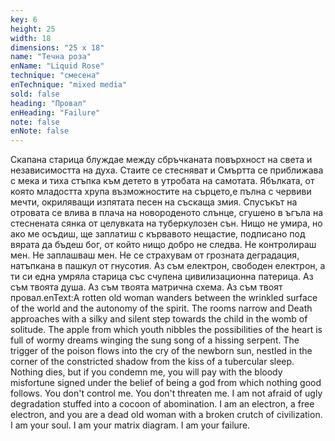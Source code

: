 ```yaml
---
key: 6
height: 25
width: 18
dimensions: "25 x 18"
name: "Течна роза"
enName: "Liquid Rose"
technique: "смесена"
enTechnique: "mixed media"
sold: false
heading: "Провал"
enHeading: "Failure"
note: false
enNote: false
---
```

Скапана старица блуждае между сбръчканата повърхност на света и независимостта на духа. Стаите се стесняват и Смъртта се приближава с мека и тиха стъпка към детето в утробата на самотата. Ябълката, от която младостта хрупа възможностите на сърцето,е пълна с червиви мечти, окриляващи изпятата песен на съскаща змия. Спусъкът на отровата се влива в плача на новороденото слънце, сгушено в ъгъла на стеснената сянка от целувката на туберкулозен сън. 
Нищо не умира, но ако ме осъдиш, ще заплатиш с кървавото нещастие, подписано под вярата да бъдеш бог, от който нищо добро не следва. Не контролираш мен. Не заплашваш мен. Не се страхувам от грозната деградация, натъпкана в пашкул от гнусотия. 
Аз съм електрон, свободен електрон, а ти си една умряла старица със счупена цивилизационна патерица. Аз съм твоята душа. Аз съм твоята матрична схема. Аз съм твоят провал.enText:A rotten old woman wanders between the wrinkled surface of the world and the autonomy of the spirit. The rooms narrow and Death approaches with a silky and silent step towards the child in the womb of solitude. The apple from which youth nibbles the possibilities of the heart is full of wormy dreams winging the sung song of a hissing serpent. The trigger of the poison flows into the cry of the newborn sun, nestled in the corner of the constricted shadow from the kiss of a tubercular sleep.
Nothing dies, but if you condemn me, you will pay with the bloody misfortune signed under the belief of being a god from which nothing good follows. You don't control me. You don't threaten me. I am not afraid of ugly degradation stuffed into a cocoon of abomination.
I am an electron, a free electron, and you are a dead old woman with a broken crutch of civilization. I am your soul. I am your matrix diagram. I am your failure.